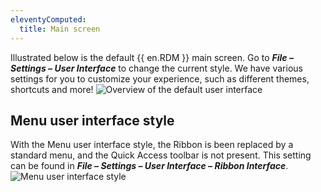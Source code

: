 ```yaml
---
eleventyComputed:
  title: Main screen
---
```

Illustrated below is the default {{ en.RDM }} main screen. Go to ***File – Settings – User Interface*** to change the current style. We have various settings for you to customize your experience, such as different themes, shortcuts and more!
![Overview of the default user interface](https://cdnweb.devolutions.net/docs/docs_en_rdm_windows_clip11231.png)

## Menu user interface style

With the Menu user interface style, the Ribbon is been replaced by a standard menu, and the Quick Access toolbar is not present. This setting can be found in ***File – Settings – User Interface – Ribbon Interface***.
![Menu user interface style](https://cdnweb.devolutions.net/docs/docs_en_rdm_windows_clip11404.png)
